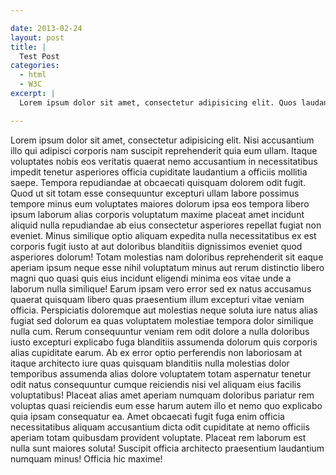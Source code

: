 ```yaml
---

date: 2013-02-24
layout: post
title: |
  Test Post
categories:
  - html
  - W3C
excerpt: |
  Lorem ipsum dolor sit amet, consectetur adipisicing elit. Quos laudantium quibusdam similique ratione amet iure in porro modi ipsum soluta distinctio dolorem laboriosam blanditiis facere reiciendis earum veritatis tempore hic aspernatur ex placeat officiis maxime dicta officia doloremque aut reprehenderit quas repellendus recusandae sapiente quo ducimus dignissimos culpa at cupiditate.

---
```



Lorem ipsum dolor sit amet, consectetur adipisicing elit. Nisi accusantium illo qui adipisci corporis nam suscipit reprehenderit quia eum ullam. Itaque voluptates nobis eos veritatis quaerat nemo accusantium in necessitatibus impedit tenetur asperiores officia cupiditate laudantium a officiis mollitia saepe. Tempora repudiandae at obcaecati quisquam dolorem odit fugit. Quod ut sit totam esse consequuntur excepturi ullam labore possimus tempore minus eum voluptates maiores dolorum ipsa eos tempora libero ipsum laborum alias corporis voluptatum maxime placeat amet incidunt aliquid nulla repudiandae ab eius consectetur asperiores repellat fugiat non eveniet. Minus similique optio aliquam expedita nulla necessitatibus ex est corporis fugit iusto at aut doloribus blanditiis dignissimos eveniet quod asperiores dolorum! Totam molestias nam doloribus reprehenderit sit eaque aperiam ipsum neque esse nihil voluptatum minus aut rerum distinctio libero magni quo quasi quis eius incidunt eligendi minima eos vitae unde a laborum nulla similique! Earum ipsam vero error sed ex natus accusamus quaerat quisquam libero quas praesentium illum excepturi vitae veniam officia. Perspiciatis doloremque aut molestias neque soluta iure natus alias fugiat sed dolorum ea quas voluptatem molestiae tempora dolor similique nulla cum. Rerum consequuntur veniam rem odit dolore a nulla doloribus iusto excepturi explicabo fuga blanditiis assumenda dolorum quis corporis alias cupiditate earum. Ab ex error optio perferendis non laboriosam at itaque architecto iure quas quisquam blanditiis nulla molestias dolor temporibus assumenda alias dolore voluptatem totam aspernatur tenetur odit natus consequuntur cumque reiciendis nisi vel aliquam eius facilis voluptatibus! Placeat alias amet aperiam numquam doloribus pariatur rem voluptas quasi reiciendis eum esse harum autem illo et nemo quo explicabo quia ipsam consequatur ea. Amet obcaecati fugit fuga enim officia necessitatibus aliquam accusantium dicta odit cupiditate at nemo officiis aperiam totam quibusdam provident voluptate. Placeat rem laborum est nulla sunt maiores soluta! Suscipit officia architecto praesentium laudantium numquam minus! Officia hic maxime!